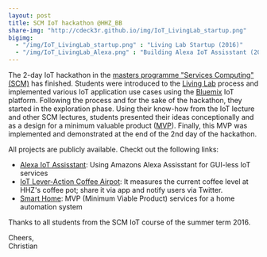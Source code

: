 ```yaml
---
layout: post
title: SCM IoT hackathon @HHZ_BB
share-img: "http://cdeck3r.github.io/img/IoT_LivingLab_startup.png"
bigimg:
  - "/img/IoT_LivingLab_startup.png" : "Living Lab Startup (2016)"
  - "/img/IoT_LivingLab_Alexa.png" : "Building Alexa IoT Assisstant (2016)"
---
```


The 2-day IoT hackathon in the [masters programme "Services Computing" (SCM)](http://www.hhz.de/master/services-computing/) has finished. 
Students were introduced to the [Living Lab](https://en.wikipedia.org/wiki/Living_lab) process and implemented various IoT application use cases 
using the [Bluemix](https://console.ng.bluemix.net/) IoT platform. Following the process and for the sake of the hackathon, they started in the exploration phase.
Using their know-how from the IoT lecture and other SCM lectures, students presented their ideas conceptionally and 
as a design for a minimum valuable product ([MVP](https://en.wikipedia.org/wiki/Minimum_viable_product)). Finally, this MVP was implemented and demonstrated 
at the end of the 2nd day of the hackathon.

All projects are publicly available. Checkt out the following links:

* [Alexa IoT Assisstant](https://bitbucket.org/iotalexahhz/iotalexahhz/wiki/Home): Using Amazons Alexa Assisstant for GUI-less IoT services 
* [IoT Lever-Action Coffee Airpot](https://github.com/miwurster/msc-iot-kaffeekanne): It measures the current coffee level at HHZ's coffee pot; share it via app and notify users via Twitter.
* [Smart Home](https://github.com/glasbran/Hackathon---Homeautomation): MVP (Minimum Viable Product) services for a home automation system

Thanks to all students from the SCM IoT course of the summer term 2016.

Cheers,   
Christian
